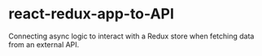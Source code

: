# react-redux-app-to-API
Connecting  async logic to interact with a Redux store when fetching data from an external API.

